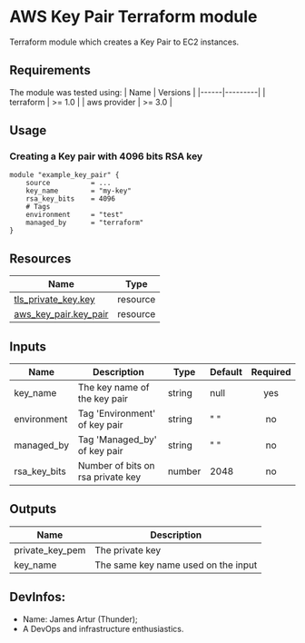 # AWS Key Pair Terraform module

Terraform module which creates a Key Pair to EC2 instances.

## Requirements
The module was tested using:
| Name | Versions |
|------|---------|
| terraform | >= 1.0 |
| aws provider | >= 3.0 |

## Usage

### Creating a Key pair with 4096 bits RSA key
```hcl
module "example_key_pair" {
    source          = ...
    key_name        = "my-key"
    rsa_key_bits    = 4096
    # Tags
    environment     = "test"
    managed_by      = "terraform"
}
```

## Resources

| Name | Type |
|------|------|
| [tls_private_key.key](https://registry.terraform.io/providers/hashicorp/tls/latest/docs/resources/private_key) | resource |
| [aws_key_pair.key_pair](https://registry.terraform.io/providers/hashicorp/aws/latest/docs/resources/key_pair) | resource |

## Inputs

| Name | Description | Type | Default | Required |
|------|-------------|------|---------|:--------:|
| key_name | The key name of the key pair | string | null | yes |
| environment | Tag 'Environment' of key pair | string | " " | no |
| managed_by | Tag 'Managed_by' of key pair | string | " " | no |
| rsa_key_bits | Number of bits on rsa private key | number | 2048 | no |

## Outputs

| Name | Description |
|------|-------------|
| private_key_pem | The private key |
| key_name | The same key name used on the input |


## DevInfos:
- Name: James Artur (Thunder);
- A DevOps and infrastructure enthusiastics.